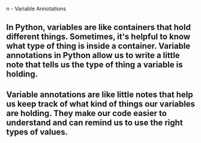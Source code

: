 
n - Variable Annotations

## In Python, variables are like containers that hold different things. Sometimes, it's helpful to know what type of thing is inside a container. Variable annotations in Python allow us to write a little note that tells us the type of thing a variable is holding.

## Variable annotations are like little notes that help us keep track of what kind of things our variables are holding. They make our code easier to understand and can remind us to use the right types of values.
